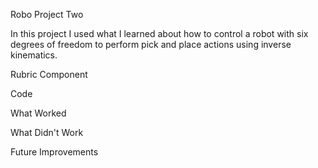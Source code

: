 Robo Project Two

In this project I used what I learned about how to control a robot with six degrees of freedom to perform pick and place actions using inverse kinematics.

Rubric Component

Code

What Worked

What Didn't Work

Future Improvements
